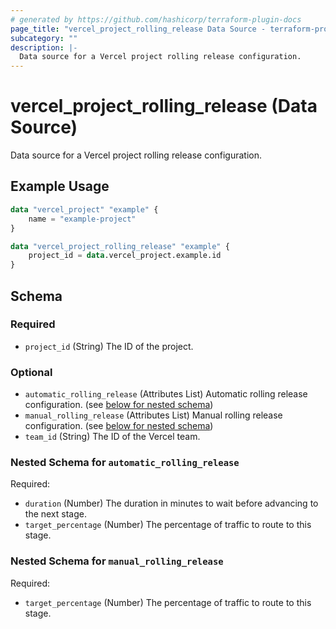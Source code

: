 ```yaml
---
# generated by https://github.com/hashicorp/terraform-plugin-docs
page_title: "vercel_project_rolling_release Data Source - terraform-provider-vercel"
subcategory: ""
description: |-
  Data source for a Vercel project rolling release configuration.
---
```


# vercel_project_rolling_release (Data Source)

Data source for a Vercel project rolling release configuration.

## Example Usage

```terraform
data "vercel_project" "example" {
	name = "example-project"
}

data "vercel_project_rolling_release" "example" {
	project_id = data.vercel_project.example.id
}
```

<!-- schema generated by tfplugindocs -->
## Schema

### Required

- `project_id` (String) The ID of the project.

### Optional

- `automatic_rolling_release` (Attributes List) Automatic rolling release configuration. (see [below for nested schema](#nestedatt--automatic_rolling_release))
- `manual_rolling_release` (Attributes List) Manual rolling release configuration. (see [below for nested schema](#nestedatt--manual_rolling_release))
- `team_id` (String) The ID of the Vercel team.

<a id="nestedatt--automatic_rolling_release"></a>
### Nested Schema for `automatic_rolling_release`

Required:

- `duration` (Number) The duration in minutes to wait before advancing to the next stage.
- `target_percentage` (Number) The percentage of traffic to route to this stage.


<a id="nestedatt--manual_rolling_release"></a>
### Nested Schema for `manual_rolling_release`

Required:

- `target_percentage` (Number) The percentage of traffic to route to this stage.
